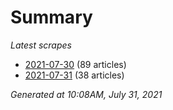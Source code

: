 # Summary
*Latest scrapes*
* [2021-07-30](https://github.com/nuuuwan/news_lk/blob/data/news_lk.2021-07-30.json) (89 articles)
* [2021-07-31](https://github.com/nuuuwan/news_lk/blob/data/news_lk.2021-07-31.json) (38 articles)

*Generated at 10:08AM, July 31, 2021*